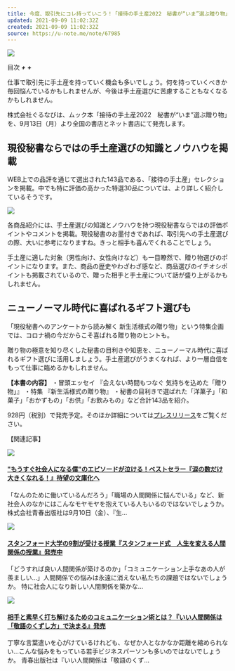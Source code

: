 ```yaml
---
title: 今度、取引先にコレ持っていこう！「接待の手土産2022　秘書が“いま”選ぶ贈り物」 発売へ
updated: 2021-09-09 11:02:32Z
created: 2021-09-09 11:02:32Z
source: https://u-note.me/note/67985
---
```


![](https://u-note.me/wp-content/images/uploads/2021/09/media_b20c7649e3e2329504a5fa634806007cbba04dda.jpg)

目次
***+***
***+***

仕事で取引先に手土産を持っていく機会も多いでしょう。何を持っていくべきか毎回悩んでいるかもしれませんが、今後は手土産選びに苦慮することもなくなるかもしれません。

株式会社ぐるなびは、ムック本「接待の手土産2022　秘書が“いま”選ぶ贈り物」を、9月13日（月）より全国の書店とネット書店にて発売します。

## 現役秘書ならではの手土産選びの知識とノウハウを掲載

WEB上での品評を通じて選出された143品である、「接待の手土産」セレクションを掲載。中でも特に評価の高かった特選30品については、より詳しく紹介しているそうです。

![](https://u-note.me/wp-content/images/uploads/2021/09/media_9e6a1a9e23f679e920c7458a11868750852f983a.jpg)

各商品紹介には、手土産選びの知識とノウハウを持つ現役秘書ならではの評価ポイントやコメントを掲載。現役秘書のお墨付きであれば、取引先への手土産選びの際、大いに参考になりますね。きっと相手も喜んでくれることでしょう。

手土産に適した対象（男性向け、女性向けなど）も一目瞭然で、贈り物選びのポイントになります。また、商品の歴史やわざわざ感など、商品選びのイチオシポイントも掲載されているので、贈った相手と手土産について話が盛り上がるかもしれません。

## ニューノーマル時代に喜ばれるギフト選びも

「現役秘書へのアンケートから読み解く 新生活様式の贈り物」という特集企画では、コロナ禍の今だからこそ喜ばれる贈り物のヒントも。

贈り物の極意を知り尽くした秘書の目利きや知恵を、ニューノーマル時代に喜ばれるギフト選びに活用しましょう。手土産選びがうまくなれば、より一層自信をもって仕事に臨めるかもしれません。

**【本書の内容】**
・冒頭エッセイ 『会えない時間もつなぐ 気持ちを込めた「贈り物」』
・特集 『新生活様式の贈り物』
・秘書の目利きで選ばれた「洋菓子」「和菓子」「おかずもの」「お供」「お飲みもの」など合計143品を紹介。

928円（税別）で発売予定。そのほか詳細については[プレスリリース](https://prtimes.jp/main/html/rd/p/000001098.000001511.html)をご覧ください。

【関連記事】

[![](https://u-note.me/wp-content/images/uploads/2021/09/media_a64904d935726008f19b8934c97bcb632edf6c3e.jpg)](https://u-note.me/note/67980)

#### ["もうすぐ社会人になる僕"のエピソードが泣ける！ベストセラー『涙の数だけ大きくなれる！』待望の文庫化へ](https://u-note.me/note/67980)

「なんのために働いているんだろう」「職場の人間関係に悩んでいる」など、新社会人のなかにはこんなモヤモヤを抱えている人もいるのではないでしょうか。株式会社青春出版社は9月10日（金）、『生...

[![](https://u-note.me/wp-content/images/uploads/2021/09/media_0734249fbd3bdcb1a282f513d9d91406692fa8ec.png)](https://u-note.me/note/67957)

#### [スタンフォード大学の9割が受ける授業『スタンフォード式　人生を変える人間関係の授業』発売中](https://u-note.me/note/67957)

「どうすれば良い人間関係が築けるのか」「コミュニケーション上手なあの人が羨ましい…」人間関係での悩みは永遠に消えない私たちの課題ではないでしょうか。特に社会人になり新しい人間関係を築かな...

[![](https://u-note.me/wp-content/images/uploads/2021/09/media_2664cf29f2b4a9d8c8a160b31aa3cf255823c79c.jpg)](https://u-note.me/note/67950)

#### [相手と素早く打ち解けるためのコミュニケーション術とは？『いい人間関係は「敬語のくずし方」で決まる』発売](https://u-note.me/note/67950)

丁寧な言葉遣いを心がけているけれども、なぜか人となかなか距離を縮められない…こんな悩みをもっている若手ビジネスパーソンも多いのではないでしょうか。青春出版社は『いい人間関係は「敬語のくず...